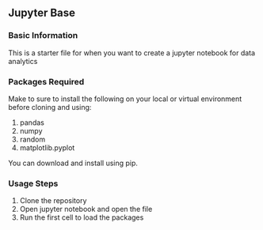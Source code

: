 ## Jupyter Base

### Basic Information
This is a starter file for when you want to create a jupyter notebook for data analytics

### Packages Required
Make to sure to install the following on your local or virtual environment before cloning and using:
1. pandas
2. numpy
3. random
4. matplotlib.pyplot

You can download and install using pip.

### Usage Steps
1. Clone the repository
2. Open jupyter notebook and open the file
3. Run the first cell to load the packages
